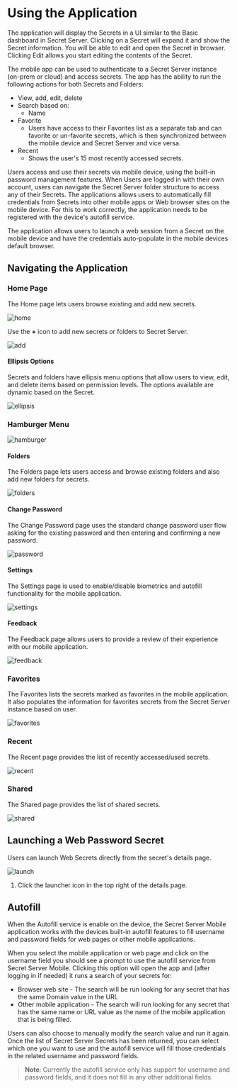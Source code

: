 [title]: # (Using the App)
[tags]: # (mobile)
[priority]: # (3)
# Using the Application

The application will display the Secrets in a UI similar to the Basic dashboard in Secret Server. Clicking on
a Secret will expand it and show the Secret information. You will be able to edit and open the Secret in
browser. Clicking Edit allows you start editing the contents of the Secret.

The mobile app can be used to authenticate to a Secret Server instance (on-prem or cloud) and access secrets. The app has the ability to run the following actions for both Secrets and Folders:

* View, add, edit, delete
* Search based on:
  * Name
* Favorite
  * Users have access to their Favorites list as a separate tab and can favorite or un-favorite secrets, which is then synchronized between the mobile device and Secret Server and vice versa.
* Recent
  * Shows the user's 15 most recently accessed secrets.

Users access and use their secrets via mobile device, using the built-in password management features. When Users are logged in with their own account, users can navigate the Secret Server folder structure to access any of their Secrets.
The applications allows users to automatically fill credentials from Secrets into other mobile apps or Web browser sites on the mobile device. For this to work correctly, the application needs to be registered with the device's autofill service.

The application allows users to launch a web session from a Secret on the mobile device and have the credentials auto-populate in the mobile devices default browser.

## Navigating the Application

### Home Page

The Home page lets users browse existing and add new secrets.

![home](images/main.png "Home page")

Use the __+__ icon to add new secrets or folders to Secret Server.

![add](images/add.png "Add a Secret or Folder")

#### Ellipsis Options

Secrets and folders have ellipsis menu options that allow users to view, edit, and delete items based on permission levels. The options available are dynamic based on the Secret.

![ellipsis](images/ellipsis.png "Ellipsis Menu Options")

### Hamburger Menu

![hamburger](images/hamburger.png "Hamburger menu options")

#### Folders

The Folders page lets users access and browse existing folders and also add new folders for secrets.

![folders](images/folders.png "Folders page")

#### Change Password

The Change Password page uses the standard change password user flow asking for the existing password and then entering and confirming a new password.

![password](images/password.png "Change Password page")

#### Settings

The Settings page is used to enable/disable biometrics and autofill functionality for the mobile application.

![settings](../onboarding/images/init-5.png "Settings page")

#### Feedback

The Feedback page allows users to provide a review of their experience with our mobile application.

![feedback](images/feedback.png "Feedback page")

### Favorites

The Favorites lists the secrets marked as favorites in the mobile application. It also populates the information for favorites secrets from the Secret Server instance based on user.

![favorites](images/favorites.png "Favorites page")

### Recent

The Recent page provides the list of recently accessed/used secrets.

![recent](images/recent.png "Recent page")

### Shared

The Shared page provides the list of shared secrets.

![shared](images/shared.png "Shared page")

## Launching a Web Password Secret

Users can launch Web Secrets directly from the secret's details page.

![launch](images/launch.png "Launch web secret")

1. Click the launcher icon in the top right of the details page.

## Autofill

When the Autofill service is enable on the device, the Secret Server Mobile application works with the devices built-in autofill features to fill username and password fields for web pages or other mobile applications.

When you select the mobile application or web page and click on the username field you should see a prompt to use the autofill service from Secret Server Mobile. Clicking this option will open the app and (after logging in if needed) it runs a search of your secrets for:

* Browser web site - The search will be run looking for any secret that has the same Domain value in the URL
* Other mobile application - The search will run looking for any secret that has the same name or URL value as the name of the mobile application that is being filled.

Users can also choose to manually modify the search value and run it again. Once the list of Secret Server Secrets has been returned, you can select which one you want to use and the autofill service will fill those credentials in the related username and password fields.

>**Note**: Currently the autofill service only has support for username and password fields, and it does not fill in any other additional fields.
